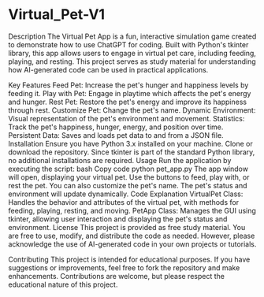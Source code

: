 # Virtual_Pet-V1
Description
The Virtual Pet App is a fun, interactive simulation game created to demonstrate how to use ChatGPT for coding. Built with Python's tkinter library, this app allows users to engage in virtual pet care, including feeding, playing, and resting. This project serves as study material for understanding how AI-generated code can be used in practical applications.

Key Features
Feed Pet: Increase the pet's hunger and happiness levels by feeding it.
Play with Pet: Engage in playtime which affects the pet's energy and hunger.
Rest Pet: Restore the pet's energy and improve its happiness through rest.
Customize Pet: Change the pet's name.
Dynamic Environment: Visual representation of the pet's environment and movement.
Statistics: Track the pet's happiness, hunger, energy, and position over time.
Persistent Data: Saves and loads pet data to and from a JSON file.
Installation
Ensure you have Python 3.x installed on your machine.
Clone or download the repository.
Since tkinter is part of the standard Python library, no additional installations are required.
Usage
Run the application by executing the script:
bash
Copy code
python pet_app.py
The app window will open, displaying your virtual pet.
Use the buttons to feed, play with, or rest the pet. You can also customize the pet's name.
The pet's status and environment will update dynamically.
Code Explanation
VirtualPet Class: Handles the behavior and attributes of the virtual pet, with methods for feeding, playing, resting, and moving.
PetApp Class: Manages the GUI using tkinter, allowing user interaction and displaying the pet's status and environment.
License
This project is provided as free study material. You are free to use, modify, and distribute the code as needed. However, please acknowledge the use of AI-generated code in your own projects or tutorials.

Contributing
This project is intended for educational purposes. If you have suggestions or improvements, feel free to fork the repository and make enhancements. Contributions are welcome, but please respect the educational nature of this project.
